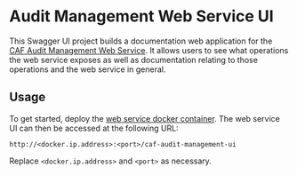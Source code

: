 # Audit Management Web Service UI

This Swagger UI project builds a documentation web application for the [CAF Audit Management Web Service](https://github.hpe.com/caf/audit-service/tree/develop/caf-audit-management-service). It allows users to see what operations the web service exposes as well as documentation relating to those operations and the web service in general.

## Usage

To get started, deploy the [web service docker container](https://github.hpe.com/caf/audit-service/tree/develop/caf-audit-management-service-container). The web service UI can then be accessed at the following URL:

	http://<docker.ip.address>:<port>/caf-audit-management-ui

Replace `<docker.ip.address>` and `<port>` as necessary.
